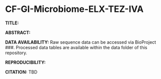 # CF-GI-Microbiome-ELX-TEZ-IVA

**TITLE:** 

**ABSTRACT:**

**DATA AVAILABILITY:** Raw sequence data can be accessed via BioProject ###. Processed data tables are available within the data folder of this repository. 

**REPRODUCIBILITY:**

**CITATION:** TBD
